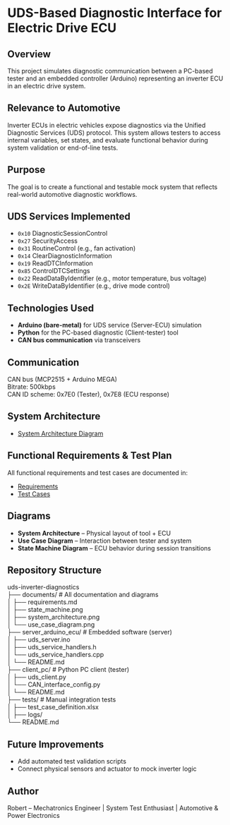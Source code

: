 # UDS-Based Diagnostic Interface for Electric Drive ECU

## Overview
This project simulates diagnostic communication between a PC-based tester and an embedded controller (Arduino) representing an inverter ECU in an electric drive system.

## Relevance to Automotive
Inverter ECUs in electric vehicles expose diagnostics via the Unified Diagnostic Services (UDS) protocol. This system allows testers to access internal variables, set states, and evaluate functional behavior during system validation or end-of-line tests.

## Purpose
The goal is to create a functional and testable mock system that reflects real-world automotive diagnostic workflows.

## UDS Services Implemented
- `0x10` DiagnosticSessionControl
- `0x27` SecurityAccess
- `0x31` RoutineControl (e.g., fan activation)
- `0x14` ClearDiagnosticInformation
- `0x19` ReadDTCInformation
- `0x85` ControlDTCSettings
- `0x22` ReadDataByIdentifier (e.g., motor temperature, bus voltage)
- `0x2E` WriteDataByIdentifier (e.g., drive mode control)

## Technologies Used
- **Arduino (bare-metal)** for UDS service (Server-ECU) simulation
- **Python** for the PC-based diagnostic (Client-tester) tool
- **CAN bus communication** via transceivers

## Communication
CAN bus (MCP2515 + Arduino MEGA)  
Bitrate: 500kbps  
CAN ID scheme: 0x7E0 (Tester), 0x7E8 (ECU response)

## System Architecture
- [System Architecture Diagram](documents/system_architecture.png)

## Functional Requirements & Test Plan
All functional requirements and test cases are documented in:
- [Requirements](documents/requirements.md)
- [Test Cases](tests/test_case_definition.md)

## Diagrams
- **System Architecture** – Physical layout of tool + ECU
- **Use Case Diagram** – Interaction between tester and system
- **State Machine Diagram** – ECU behavior during session transitions

## Repository Structure
uds-inverter-diagnostics                                              <br />
├── documents/                      # All documentation and diagrams  <br />
│   ├── requirements.md                                               <br />
│   ├── state_machine.png                                             <br />
│   ├── system_architecture.png                                       <br />
│   └── use_case_diagram.png                                          <br />
├── server_arduino_ecu/             # Embedded software (server)      <br />
│   ├── uds_server.ino                                                <br />
│   ├── uds_service_handlers.h                                        <br />
│   └── uds_service_handlers.cpp                                      <br />
│   └── README.md                                                     <br />
├── client_pc/                      # Python PC client (tester)       <br />
│   ├── uds_client.py                                                 <br />
│   └── CAN_interface_config.py                                       <br />
│   └── README.md                                                     <br />
├── tests/                          # Manual integration tests        <br />
│   ├── test_case_definition.xlsx                                     <br />
│   ├── logs/                                                         <br />
└── README.md

## Future Improvements
- Add automated test validation scripts
- Connect physical sensors and actuator to mock inverter logic

## Author
Robert – Mechatronics Engineer | System Test Enthusiast | Automotive & Power Electronics
